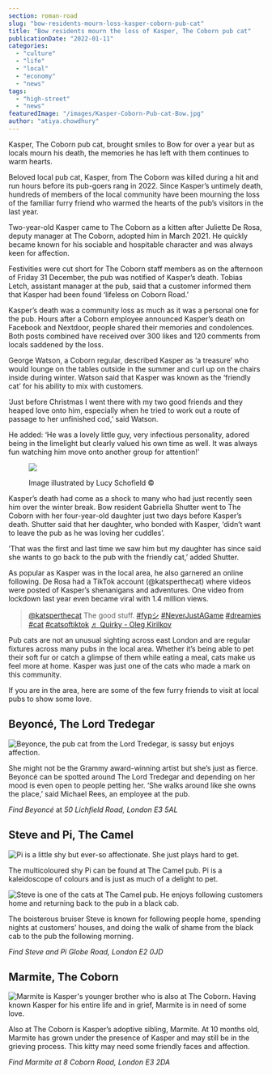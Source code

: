 ```yaml
---
section: roman-road
slug: "bow-residents-mourn-loss-kasper-coborn-pub-cat"
title: "Bow residents mourn the loss of Kasper, The Coborn pub cat"
publicationDate: "2022-01-11"
categories: 
  - "culture"
  - "life"
  - "local"
  - "economy"
  - "news"
tags: 
  - "high-street"
  - "news"
featuredImage: "/images/Kasper-Coborn-Pub-cat-Bow.jpg"
author: "atiya.chowdhury"
---
```


Kasper, The Coborn pub cat, brought smiles to Bow for over a year but as locals mourn his death, the memories he has left with them continues to warm hearts.

Beloved local pub cat, Kasper, from The Coborn was killed during a hit and run hours before its pub-goers rang in 2022. Since Kasper’s untimely death, hundreds of members of the local community have been mourning the loss of the familiar furry friend who warmed the hearts of the pub’s visitors in the last year. 

Two-year-old Kasper came to The Coborn as a kitten after Juliette De Rosa, deputy manager at The Coborn, adopted him in March 2021. He quickly became known for his sociable and hospitable character and was always keen for affection. 

Festivities were cut short for The Coborn staff members as on the afternoon of Friday 31 December, the pub was notified of Kasper’s death. Tobias Letch, assistant manager at the pub, said that a customer informed them that Kasper had been found ‘lifeless on Coborn Road.’

Kasper’s death was a community loss as much as it was a personal one for the pub. Hours after a Coborn employee announced Kasper’s death on Facebook and Nextdoor, people shared their memories and condolences. Both posts combined have received over 300 likes and 120 comments from locals saddened by the loss.     

George Watson, a Coborn regular, described Kasper as ‘a treasure’ who would lounge on the tables outside in the summer and curl up on the chairs inside during winter. Watson said that Kasper was known as the ‘friendly cat’ for his ability to mix with customers.

‘Just before Christmas I went there with my two good friends and they heaped love onto him, especially when he tried to work out a route of passage to her unfinished cod,’ said Watson. 

He added: ‘He was a lovely little guy, very infectious personality, adored being in the limelight but clearly valued his own time as well. It was always fun watching him move onto another group for attention!’ 

<figure>

![](/images/Kasper-Coborn-Arms-cat-illustration-1024x683.jpg)

<figcaption>

Image illustrated by Lucy Schofield ©

</figcaption>

</figure>

Kasper’s death had come as a shock to many who had just recently seen him over the winter break. Bow resident Gabriella Shutter went to The Coborn with her four-year-old daughter just two days before Kasper’s death. Shutter said that her daughter, who bonded with Kasper, ‘didn’t want to leave the pub as he was loving her cuddles’. 

‘That was the first and last time we saw him but my daughter has since said she wants to go back to the pub with the friendly cat,’ added Shutter.  

As popular as Kasper was in the local area, he also garnered an online following. De Rosa had a TikTok account (@katsperthecat) where videos were posted of Kasper’s shenanigans and adventures. One video from lockdown last year even became viral with 1.4 million views. 

> [@katsperthecat](https://www.tiktok.com/@katsperthecat "@katsperthecat") The good stuff. [#fypシ](https://www.tiktok.com/tag/fyp%E3%82%B7 "fypシ") [#NeverJustAGame](https://www.tiktok.com/tag/neverjustagame "neverjustagame") [#dreamies](https://www.tiktok.com/tag/dreamies "dreamies") [#cat](https://www.tiktok.com/tag/cat "cat") [#catsoftiktok](https://www.tiktok.com/tag/catsoftiktok "catsoftiktok") [♬ Quirky - Oleg Kirilkov](https://www.tiktok.com/music/Quirky-6770511259797293058 "♬ Quirky - Oleg Kirilkov")

Pub cats are not an unusual sighting across east London and are regular fixtures across many pubs in the local area. Whether it’s being able to pet their soft fur or catch a glimpse of them while eating a meal, cats make us feel more at home. Kasper was just one of the cats who made a mark on this community. 

If you are in the area, here are some of the few furry friends to visit at local pubs to show some love.

## Beyoncé, The Lord Tredegar 

![Beyonce, the pub cat from the Lord Tredegar, is sassy but enjoys affection.](/images/Beyonce-Lord-Tredegar-pub-cat-1024x744.jpeg)

She might not be the Grammy award-winning artist but she’s just as fierce. Beyoncé can be spotted around The Lord Tredegar and depending on her mood is even open to people petting her. ‘She walks around like she owns the place,’ said Michael Rees, an employee at the pub. 

_Find Beyoncé_ at _50 Lichfield Road, London E3 5AL_

## Steve and Pi, The Camel

![Pi is a little shy but ever-so affectionate. She just plays hard to get.](/images/pi-the-camel-pub-1024x683.jpg)

The multicoloured shy Pi can be found at The Camel pub. Pi is a kaleidoscope of colours and is just as much of a delight to pet.

![Steve is one of the cats at The Camel pub. He enjoys following customers home and returning back to the pub in a black cab.](/images/steve-the-camel-pub-cat-1024x683.jpg)

The boisterous bruiser Steve is known for following people home, spending nights at customers' houses, and doing the walk of shame from the black cab to the pub the following morning. 

_Find Steve and Pi Globe Road, London E2 0JD_

## Marmite, The Coborn

![Marmite is Kasper's younger brother who is also at The Coborn. Having known Kasper for his entire life and in grief, Marmite is in need of some love.](/images/kasper-marmite-coborn-pub-cat-1024x672.jpg)

Also at The Coborn is Kasper’s adoptive sibling, Marmite. At 10 months old, Marmite has grown under the presence of Kasper and may still be in the grieving process. This kitty may need some friendly faces and affection.  

_Find Marmite at 8 Coborn Road, London E3 2DA_


